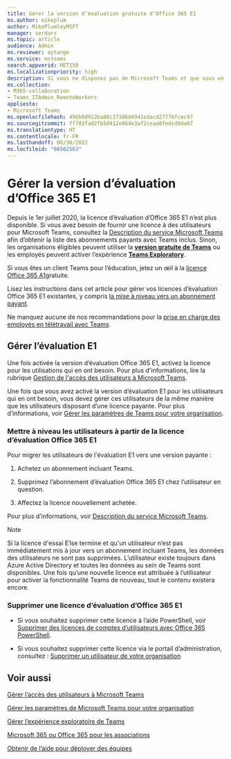 ```yaml
---
title: Gérer la version d’évaluation gratuite d’Office 365 E1
ms.author: mikeplum
author: MikePlumleyMSFT
manager: serdars
ms.topic: article
audience: Admin
ms.reviewer: aytange
ms.service: msteams
search.appverid: MET150
ms.localizationpriority: high
description: Si vous ne disposez pas de Microsoft Teams et que vous en avez rapidement besoin, déployez la version d’évaluation d’Office 365 E1 pour les utilisateurs qui ont besoin de travailler à distance ou à partir de leur domicile (WFH) en réponse à l’épidémie COVID-19 (coronavirus).
ms.collection:
- M365-collaboration
- Teams_ITAdmin_RemoteWorkers
appliesto:
- Microsoft Teams
ms.openlocfilehash: 496b0d912ba88c17106d4941edacd2777bfcec97
ms.sourcegitcommit: ff783fad2fb5d412e864e3af2ceaa8fedcd9da07
ms.translationtype: HT
ms.contentlocale: fr-FR
ms.lasthandoff: 06/30/2022
ms.locfileid: "66562563"
---
```

# <a name="manage-the-office-365-e1-trial"></a>Gérer la version d’évaluation d’Office 365 E1

Depuis le 1er juillet 2020, la licence d’évaluation d’Office 365 E1 n’est plus disponible. Si vous avez besoin de fournir une licence à des utilisateurs pour Microsoft Teams, consultez la [Description du service Microsoft Teams](/office365/servicedescriptions/teams-service-description) afin d’obtenir la liste des abonnements payants avec Teams inclus. Sinon, les organisations éligibles peuvent utiliser la **[version gratuite de Teams](https://support.office.com/article/Welcome-to-Microsoft-Teams-free-6d79a648-6913-4696-9237-ed13de64ae3c)** ou les employés peuvent activer l’expérience **[Teams Exploratory](teams-exploratory.md)**.

Si vous êtes un client Teams pour l’éducation, jetez un œil à la [licence Office 365 A1](teams-edu-licensing.md)gratuite.

Lisez les instructions dans cet article pour gérer vos licences d’évaluation Office 365 E1 existantes, y compris [la mise à niveau vers un abonnement payant](#upgrade-users-from-the-office-365-e1-trial-license).

Ne manquez aucune de nos recommandations pour la [prise en charge des employés en télétravail avec Teams](support-remote-work-with-teams.md).

## <a name="manage-the-e1-trial"></a>Gérer l’évaluation E1

Une fois activée la version d’évaluation Office 365 E1, activez la licence pour les utilisations qui en ont besoin. Pour plus d'informations, lire la rubrique [Gestion de l'accès des utilisateurs à Microsoft Teams](user-access.md).


Une fois que vous avez activé la version d’évaluation E1 pour les utilisateurs qui en ont besoin, vous devez gérer ces utilisateurs de la même manière que les utilisateurs disposant d’une licence payante. Pour plus d’informations, voir [Gérer les paramètres de Teams pour votre organisation](enable-features-office-365.md).



### <a name="upgrade-users-from-the-office-365-e1-trial-license"></a>Mettre à niveau les utilisateurs à partir de la licence d’évaluation Office 365 E1

Pour migrer les utilisateurs de l'évaluation E1 vers une version payante :

1. Achetez un abonnement incluant Teams.

2. Supprimez l’abonnement d’évaluation Office 365 E1 chez l’utilisateur en question.

3. Affectez la licence nouvellement achetée.

Pour plus d’informations, voir [Description du service Microsoft Teams](/office365/servicedescriptions/teams-service-description).

> [!NOTE]
> Si la licence d'essai E1se termine et qu'un utilisateur n’est pas immédiatement mis à jour vers un abonnement incluant Teams, les données des utilisateurs ne sont pas supprimées. L’utilisateur existe toujours dans Azure Active Directory et toutes les données au sein de Teams sont disponibles. Une fois qu’une nouvelle licence est attribuée à l’utilisateur pour activer la fonctionnalité Teams de nouveau, tout le contenu existera encore. 

### <a name="remove-an-office-365-e1-trial-license"></a>Supprimer une licence d’évaluation d’Office 365 E1

- Si vous souhaitez supprimer cette licence à l’aide PowerShell, voir [Supprimer des licences de comptes d’utilisateurs avec Office 365 PowerShell](/office365/enterprise/powershell/remove-licenses-from-user-accounts-with-office-365-powershell).

- Si vous souhaitez supprimer cette licence via le portail d’administration, consultez : [Supprimer un utilisateur de votre organisation](/microsoft-365/admin/add-users/delete-a-user)

## <a name="related-topics"></a>Voir aussi

[Gérer l’accès des utilisateurs à Microsoft Teams](user-access.md)

[Gérer les paramètres de Microsoft Teams pour votre organisation](enable-features-office-365.md)

[Gérer l’expérience exploratoire de Teams](teams-exploratory.md)

[Microsoft 365 ou Office 365 pour les associations](https://www.microsoft.com/microsoft-365/nonprofit/office-365-nonprofit)

[Obtenir de l’aide pour déployer des équipes](https://go.microsoft.com/fwlink/?linkid=780698)